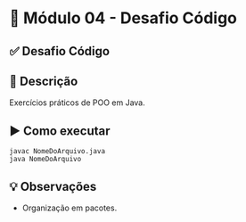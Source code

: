 # 🎯 Módulo 04 - Desafio Código

## ✅ Desafio Código

## 📖 Descrição
Exercícios práticos de POO em Java.

## ▶️ Como executar
```
javac NomeDoArquivo.java
java NomeDoArquivo
```

## 💡 Observações
- Organização em pacotes.